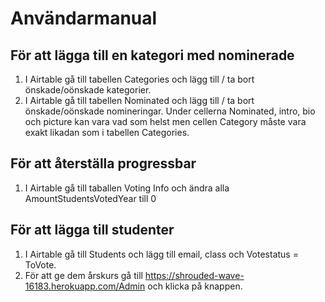 # Användarmanual 

## För att lägga till en kategori med nominerade
1. I Airtable gå till tabellen Categories och lägg till / ta bort önskade/oönskade kategorier.
2. I Airtable gå till tabellen Nominated och lägg till / ta bort önskade/oönskade nomineringar. Under cellerna Nominated, intro, bio och picture kan vara vad som helst men cellen Category måste vara exakt likadan som i tabellen Categories.
## För att återställa progressbar
1. I Airtable gå till taballen Voting Info och ändra alla AmountStudentsVotedYear till 0
## För att lägga till studenter
1. I Airtable gå till Students och lägg till email, class och Votestatus = ToVote.
2. För att ge dem årskurs gå till https://shrouded-wave-16183.herokuapp.com/Admin och klicka på knappen.
